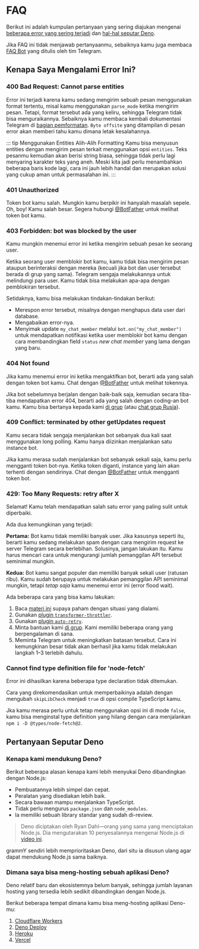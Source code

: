 # FAQ

Berikut ini adalah kumpulan pertanyaan yang sering diajukan mengenai [beberapa error yang sering terjadi](#kenapa-saya-mengalami-error-ini) dan [hal-hal seputar Deno](#pertanyaan-seputar-deno).

Jika FAQ ini tidak menjawab pertanyaanmu, sebaiknya kamu juga membaca [FAQ Bot](https://core.telegram.org/bots/faq) yang ditulis oleh tim Telegram.

## Kenapa Saya Mengalami Error Ini?

### 400 Bad Request: Cannot parse entities

Error ini terjadi karena kamu sedang mengirim sebuah pesan menggunakan format tertentu, misal kamu menggunakan `parse_mode` ketika mengirim pesan.
Tetapi, format tersebut ada yang keliru, sehingga Telegram tidak bisa menguraikannya.
Sebaiknya kamu membaca kembali dokumentasi Telegram di [bagian pemformatan](https://core.telegram.org/bots/api#formatting-options).
`Byte offsite` yang ditampilan di pesan error akan memberi tahu kamu dimana letak kesalahannya.

::: tip Menggunakan Entities Alih-Alih Formatting
Kamu bisa menyusun entities dengan mengirim pesan terkait menggunakan opsi `entities`.
Teks pesanmu kemudian akan berisi string biasa, sehingga tidak perlu lagi menyaring karakter teks yang aneh.
Meski kita jadi perlu menambahkan beberapa baris kode lagi, cara ini jauh lebih handal dan merupakan solusi yang cukup aman untuk permasalahan ini.
:::

### 401 Unauthorized

Token bot kamu salah.
Mungkin kamu berpikir ini hanyalah masalah sepele.
Oh, boy!
Kamu salah besar.
Segera hubungi [@BotFather](https://t.me/BotFather) untuk melihat token bot kamu.

### 403 Forbidden: bot was blocked by the user

Kamu mungkin menemui error ini ketika mengirim sebuah pesan ke seorang user.

Ketika seorang user memblokir bot kamu, kamu tidak bisa mengirim pesan ataupun berinteraksi dengan mereka (kecuali jika bot dan user tersebut berada di grup yang sama).
Telegram sengaja melakukannya untuk melindungi para user.
Kamu tidak bisa melakukan apa-apa dengan pemblokiran tersebut.

Setidaknya, kamu bisa melakukan tindakan-tindakan berikut:

- Merespon error tersebut, misalnya dengan menghapus data user dari database.
- Mengabaikan error-nya.
- Menyimak update `my_chat_member` melalui `bot.on("my_chat_member")` untuk mendapatkan notifikasi ketika user memblokir bot kamu dengan cara membandingkan field `status` _new chat member_ yang lama dengan yang baru.

### 404 Not found

Jika kamu menemui error ini ketika mengaktifkan bot, berarti ada yang salah dengan token bot kamu.
Chat dengan [@BotFather](https://t.me/BotFather) untuk melihat tokennya.

Jika bot sebelumnya berjalan dengan baik-baik saja, kemudian secara tiba-tiba mendapatkan error 404, berarti ada yang salah dengan coding-an bot kamu.
Kamu bisa bertanya kepada kami [di grup](https://t.me/grammyjs) (atau [chat grup Rusia](https://t.me/grammyjs_ru)).

### 409 Conflict: terminated by other getUpdates request

Kamu secara tidak sengaja menjalankan bot sebanyak dua kali saat menggunakan long polling.
Kamu hanya diizinkan menjalankan satu instance bot.

Jika kamu merasa sudah menjalankan bot sebanyak sekali saja, kamu perlu mengganti token bot-nya.
Ketika token diganti, instance yang lain akan terhenti dengan sendirinya.
Chat dengan [@BotFather](https://t.me/BotFather) untuk mengganti token bot.

### 429: Too Many Requests: retry after X

Selamat!
Kamu telah mendapatkan salah satu error yang paling sulit untuk diperbaiki.

Ada dua kemungkinan yang terjadi:

**Pertama:** Bot kamu tidak memiliki banyak user.
Jika kasusnya seperti itu, berarti kamu sedang melakukan spam dengan cara mengirim request ke server Telegram secara berlebihan.
Solusinya, jangan lakukan itu.
Kamu harus mencari cara untuk mengurangi jumlah pemanggilan API tersebut seminimal mungkin.

**Kedua:** Bot kamu sangat populer dan memiliki banyak sekali user (ratusan ribu).
Kamu sudah berupaya untuk melakukan pemanggilan API seminimal mungkin, tetapi _tetap saja_ kamu menemui error ini (error flood wait).

Ada beberapa cara yang bisa kamu lakukan:

1. Baca [materi ini](../advanced/flood.md) supaya paham dengan situasi yang dialami.
2. Gunakan [plugin `transformer-throttler`](../plugins/transformer-throttler.md).
3. Gunakan [plugin `auto-retry`](../plugins/auto-retry.md).
4. Minta bantuan kami [di grup](https://t.me/grammyjs).
   Kami memiliki beberapa orang yang berpengalaman di sana.
5. Meminta Telegram untuk meningkatkan batasan tersebut.
   Cara ini kemungkinan besar tidak akan berhasil jika kamu tidak melakukan langkah 1–3 terlebih dahulu.

### Cannot find type definition file for 'node-fetch'

Error ini dihasilkan karena beberapa type declaration tidak ditemukan.

Cara yang direkomendasikan untuk memperbaikinya adalah dengan mengubah `skipLibCheck` menjadi `true` di opsi compile TypeScript kamu.

Jka kamu merasa perlu untuk tetap menggunakan opsi ini di mode `false`, kamu bisa menginstal type definition yang hilang dengan cara menjalankan `npm i -D @types/node-fetch@2`.

## Pertanyaan Seputar Deno

### Kenapa kami mendukung Deno?

Berikut beberapa alasan kenapa kami lebih menyukai Deno dibandingkan dengan Node.js:

- Pembuatannya lebih simpel dan cepat.
- Peralatan yang disediakan lebih baik.
- Secara bawaan mampu menjalankan TypeScript.
- Tidak perlu mengurus `package.json` dan `node_modules`.
- Ia memiliki sebuah library standar yang sudah di-review.

> Deno diciptakan oleh Ryan Dahl—orang yang sama yang menciptakan Node.js.
> Dia mengutarakan 10 penyesalannya mengenai Node.js di [video ini](https://youtu.be/M3BM9TB-8yA).

grammY sendiri lebih memprioritaskan Deno, dari situ ia disusun ulang agar dapat mendukung Node.js sama baiknya.

### Dimana saya bisa meng-hosting sebuah aplikasi Deno?

Deno relatif baru dan ekosistemnya belum banyak, sehingga jumlah layanan hosting yang tersedia lebih sedikit dibandingkan dengan Node.js.

Berikut beberapa tempat dimana kamu bisa meng-hosting aplikasi Deno-mu:

1. [Cloudflare Workers](https://workers.dev)
2. [Deno Deploy](https://deno.com/deploy)
3. [Heroku](https://dev.to/ms314006/deploy-your-deno-apps-to-heroku-375h)
4. [Vercel](https://github.com/vercel-community/deno)
